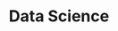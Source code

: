 ---
title: Data Science
description: A wide category encompassing statistics, analytics, data visualization, and machine learning.

# Badge style
style:
    background: "#e76f51"
    color: "#fff"
---